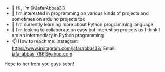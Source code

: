 - 👋 Hi, I’m @JafarAbbas33
- 👀 I’m interested in programming on various kinds of projects and sometimes on arduino projects too
- 🌱 I’m currently learning more about Python programming language
- 💞️ I’m looking to collaborate on easy but interesting projects as I think I am an intermediary in Python programming
- 📫 How to reach me:
Instagram: https://www.instagram.com/jafarabbas33/
Email: jafarabbas_786@yahoo.com

Hope to her from you guys soon!
<!---
JafarAbbas33/JafarAbbas33 is a ✨ special ✨ repository because its `README.md` (this file) appears on your GitHub profile.
You can click the Preview link to take a look at your changes.
--->
